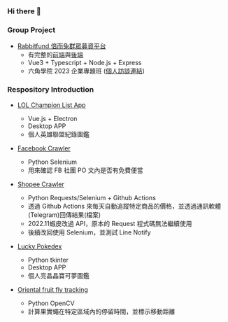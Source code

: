 ### Hi there 👋

### Group Project
- [Rabbitfund 倍而兔群眾募資平台](https://rabbitfund-frontend.vercel.app/)
  - 有完整的[前端](https://github.com/rabbitfund/rabbitfund_frontend)與[後端](https://github.com/rabbitfund/rabbitfund_backend)
  - Vue3 + Typescript + Node.js + Express
  - 六角學院 2023 企業專題班 ([個人訪談連結](https://www.hexschool.com/2023/10/24/2023-10-24-overcome-weakness/))

### Respository Introduction
- [LOL Champion List App](https://github.com/CK642509/lol_champion_list_app)
    - Vue.js + Electron
    - Desktop APP
    - 個人英雄聯盟紀錄圖鑑

- [Facebook Crawler](https://github.com/CK642509/Facebook_Crawler)
    - Python Selenium
    - 用來確認 FB 社團 PO 文內是否有免費便當

- [Shopee Crawler](https://github.com/CK642509/shopee_crawler)
    - Python Requests/Selenium + Github Actions
    - 透過 Github Actions 來每天自動追蹤特定商品的價格，並透過通訊軟體(Telegram)回傳結果(檔案)
    - 2022.11蝦皮改過 API，原本的 Request 程式碼無法繼續使用
    - 後續改回使用 Selenium，並測試 Line Notify

- [Lucky Pokedex](https://github.com/CK642509/luckypokedex)
    - Python tkinter
    - Desktop APP
    - 個人亮晶晶寶可夢圖鑑

- [Oriental fruit fly tracking](https://github.com/CK642509/Oriental_fruit_fly_tracking)
    - Python OpenCV
    - 計算果實蠅在特定區域內的停留時間，並標示移動距離


<!--
**CK642509/CK642509** is a ✨ _special_ ✨ repository because its `README.md` (this file) appears on your GitHub profile.

Here are some ideas to get you started:

- 🔭 I’m currently working on ...
- 🌱 I’m currently learning ...
- 👯 I’m looking to collaborate on ...
- 🤔 I’m looking for help with ...
- 💬 Ask me about ...
- 📫 How to reach me: ...
- 😄 Pronouns: ...
- ⚡ Fun fact: ...
-->
